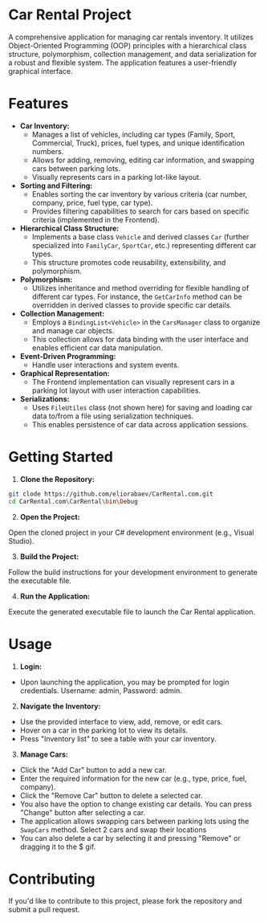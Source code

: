 # Car Rental Project

A comprehensive application for managing car rentals inventory. It utilizes Object-Oriented Programming (OOP) principles with a hierarchical class structure, polymorphism, collection management, and data serialization for a robust and flexible system. The application features a user-friendly graphical interface.

# **Features**

* **Car Inventory:**
  - Manages a list of vehicles, including car types (Family, Sport, Commercial, Truck), prices, fuel types, and unique identification numbers.
  - Allows for adding, removing, editing car information, and swapping cars between parking lots.
  - Visually represents cars in a parking lot-like layout.
* **Sorting and Filtering:**
  - Enables sorting the car inventory by various criteria (car number, company, price, fuel type, car type).
  - Provides filtering capabilities to search for cars based on specific criteria (implemented in the Frontend).
* **Hierarchical Class Structure:**
  - Implements a base class `Vehicle` and derived classes `Car` (further specialized into `FamilyCar`, `SportCar`, etc.) representing different car types.
  - This structure promotes code reusability, extensibility, and polymorphism.
* **Polymorphism:**
  - Utilizes inheritance and method overriding for flexible handling of different car types. For instance, the `GetCarInfo` method can be overridden in derived classes to provide specific car details.
* **Collection Management:**
  - Employs a `BindingList<Vehicle>` in the `CarsManager` class to organize and manage car objects.
  - This collection allows for data binding with the user interface and enables efficient car data manipulation.
* **Event-Driven Programming:**
  - Handle user interactions and system events.
* **Graphical Representation:**
  - The Frontend implementation can visually represent cars in a parking lot layout with user interaction capabilities.
* **Serializations:**
  - Uses `FileUtiles` class (not shown here) for saving and loading car data to/from a file using serialization techniques.
  - This enables persistence of car data across application sessions.

# **Getting Started**

1. **Clone the Repository:**
  ``` bash
  git clode https://github.com/eliorabaev/CarRental.com.git
  cd CarRental.com\CarRental\bin\Debug
  ```
2. **Open the Project:**

Open the cloned project in your C# development environment (e.g., Visual Studio).

3. **Build the Project:**

Follow the build instructions for your development environment to generate the executable file.

4. **Run the Application:**

Execute the generated executable file to launch the Car Rental application.

# **Usage**

1. **Login:**
- Upon launching the application, you may be prompted for login credentials. Username: admin, Password: admin.

2. **Navigate the Inventory:**
- Use the provided interface to view, add, remove, or edit cars.
- Hover on a car in the parking lot to view its details.
- Press "Inventory list" to see a table with your car inventory.

3. **Manage Cars:**
- Click the "Add Car" button to add a new car.
- Enter the required information for the new car (e.g., type, price, fuel, company).
- Click the "Remove Car" button to delete a selected car.
- You also have the option to change existing car details. You can press "Change" button after selecting a car.
- The application allows swapping cars between parking lots using the `SwapCars` method. Select 2 cars and swap their locations
- You can also delete a car by selecting it and pressing "Remove" or dragging it to the $ gif.

# **Contributing**

If you'd like to contribute to this project, please fork the repository and submit a pull request.

